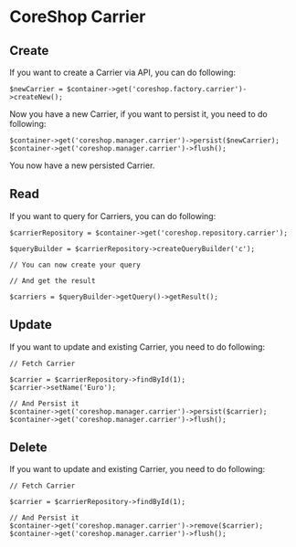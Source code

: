 # CoreShop Carrier

## Create
If you want to create a Carrier via API, you can do following:

```
$newCarrier = $container->get('coreshop.factory.carrier')->createNew();
```

Now you have a new Carrier, if you want to persist it, you need to do following:

```
$container->get('coreshop.manager.carrier')->persist($newCarrier);
$container->get('coreshop.manager.carrier')->flush();
```

You now have a new persisted Carrier.

## Read

If you want to query for Carriers, you can do following:

```
$carrierRepository = $container->get('coreshop.repository.carrier');

$queryBuilder = $carrierRepository->createQueryBuilder('c');

// You can now create your query

// And get the result

$carriers = $queryBuilder->getQuery()->getResult();

```

## Update

If you want to update and existing Carrier, you need to do following:

```
// Fetch Carrier

$carrier = $carrierRepository->findById(1);
$carrier->setName('Euro');

// And Persist it
$container->get('coreshop.manager.carrier')->persist($carrier);
$container->get('coreshop.manager.carrier')->flush();
```

## Delete
If you want to update and existing Carrier, you need to do following:

```
// Fetch Carrier

$carrier = $carrierRepository->findById(1);

// And Persist it
$container->get('coreshop.manager.carrier')->remove($carrier);
$container->get('coreshop.manager.carrier')->flush();
```